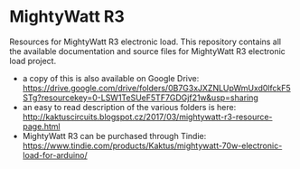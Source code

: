 # MightyWatt R3
Resources for MightyWatt R3 electronic load.
This repository contains all the available documentation and source files for MightyWatt R3 electronic load project.
- a copy of this is also available on Google Drive: https://drive.google.com/drive/folders/0B7G3xJXZNLUpWmUxd0lfckF5STg?resourcekey=0-LSW1TeSUeF5TF7GDGjf21w&usp=sharing
- an easy to read description of the various folders is here: http://kaktuscircuits.blogspot.cz/2017/03/mightywatt-r3-resource-page.html
- MightyWatt R3 can be purchased through Tindie: https://www.tindie.com/products/Kaktus/mightywatt-70w-electronic-load-for-arduino/
